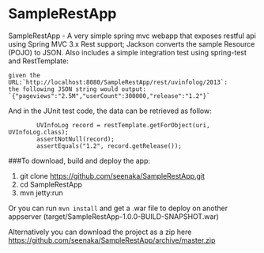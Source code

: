 SampleRestApp
=============

SampleRestApp - A very simple spring mvc webapp that exposes restful api using Spring MVC 3.x Rest support; Jackson converts the sample Resource (POJO) to JSON. 
Also includes a simple integration test using spring-test and RestTemplate:

	given the URL:`http://localhost:8080/SampleRestApp/rest/uvinfolog/2013`:
	the following JSON string would output: `{"pageviews":"2.5M","userCount":300000,"release":"1.2"}`
	
And in the JUnit test code, the data can be retrieved as follow:
```
		UVInfoLog record = restTemplate.getForObject(uri, UVInfoLog.class);
		assertNotNull(record);
		assertEquals("1.2", record.getRelease());
```
	
###To download, build and deploy the app:

1. git clone https://github.com/seenaka/SampleRestApp.git
2. cd SampleRestApp
3. mvn jetty:run

Or you can run `mvn install` and get a .war file to deploy on another appserver (target/SampleRestApp-1.0.0-BUILD-SNAPSHOT.war)

Alternatively you can download the project as a zip here https://github.com/seenaka/SampleRestApp/archive/master.zip



